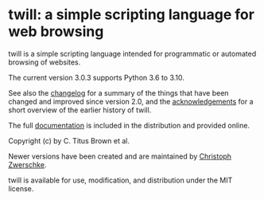 twill: a simple scripting language for web browsing
===================================================

twill is a simple scripting language intended for programmatic or automated browsing of websites.

The current version 3.0.3 supports Python 3.6 to 3.10.

See also the [changelog](https://twill-tools.github.io/twill/changelog.html) for a summary of the things that have been changed and improved since version 2.0, and the [acknowledgements](https://twill-tools.github.io/twill/overview.html#acknowledgements) for a short overview of the earlier history of twill.

The full [documentation](https://twill-tools.github.io/twill/) is included in the distribution and provided online.

Copyright (c) by C. Titus Brown et al.

Newer versions have been created and are maintained by [Christoph Zwerschke](https://github.com/Cito).
 
twill is available for use, modification, and distribution under the MIT license.
